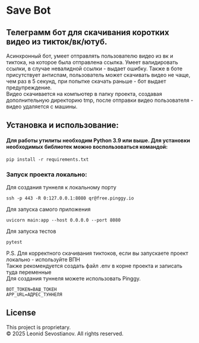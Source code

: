# Save Bot
## Телеграмм бот для скачивания коротких видео из тикток/вк/ютуб.  
Асинхронный бот, умеет отправлять пользователю видео из вк и тиктока,
на которое была отправлена ссылка. Умеет валидировать ссылки, в случае
невалидной ссылки - выдает ошибку. Также в боте присутствует антиспам,
пользователь может скачивать видео не чаще, чем раз в 5 секунд, при
попытке скачать раньше - бот выдает предупреждение.  
Видео скачивается на компьютер в папку проекта, создавая дополнительную
директорию tmp, после отправки видео пользователя - видео удаляется 
с машины.




## Установка и использование:
#### Для работы утилиты необходим Python 3.9 или выше. Для установки необходимых библиотек можно воспользоваться командой:
    pip install -r requirements.txt
### Запуск проекта локально:
Для создания туннеля к локальному порту

    ssh -p 443 -R 0:127.0.0.1:8080 qr@free.pinggy.io

Для запуска самого приложения

    uvicorn main:app --host 0.0.0.0 --port 8080

Для запуска тестов

    pytest

P.S. Для корректного скачивания тиктоков, если вы запускаете проект
локально - используйте ВПН  
Также рекомендуется создать файл .env в корне проекта и записать туда
переменные  
Для создания туннеля можете использовать Pinggy.
    
    BOT_TOKEN=ВАШ_ТОКЕН
    APP_URL=АДРЕС_ТУННЕЛЯ

## License

This project is proprietary.  
© 2025 Leonid Sevostianov. All rights reserved.